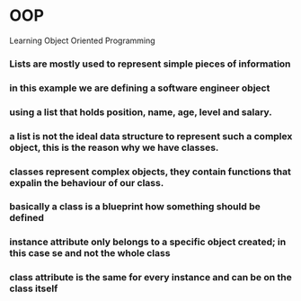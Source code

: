 # OOP
Learning Object Oriented Programming
### Lists are mostly used to represent simple pieces of information
### in this example we are defining a software engineer object 
### using a list that holds position, name, age, level and salary. 
### a list is not the ideal data structure to represent such a complex object, this is the reason why we have classes.
### classes represent complex objects, they contain functions that expalin the behaviour of our class. 
### basically a class is a blueprint how something should be defined
### instance attribute only belongs to a specific object created; in this case se and not the whole class
### class attribute is the same for every instance and can be  on the class itself


